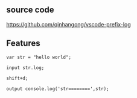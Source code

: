 ## source code

https://github.com/qinhangong/vscode-prefix-log

## Features

```
var str = "hello world";

input str.log;

shift+d;

output console.log('str========',str);
```
